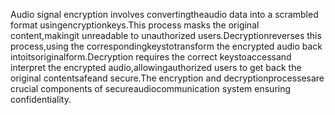 Audio signal encryption involves convertingtheaudio data into a scrambled format usingencryptionkeys.This process masks the original content,makingit unreadable to unauthorized users.Decryptionreverses this process,using the correspondingkeystotransform the encrypted audio back intoitsoriginalform.Decryption requires the correct keystoaccessand interpret the encrypted audio,allowingauthorized users to get back the original contentsafeand secure.The encryption and decryptionprocessesare crucial components of secureaudiocommunication system ensuring confidentiality.

